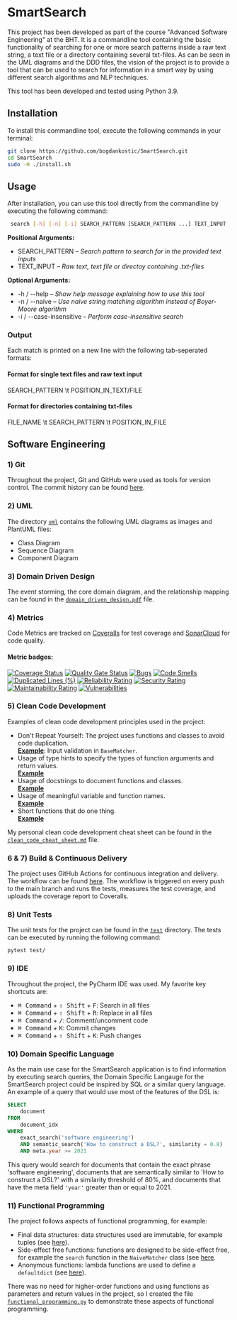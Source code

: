 # SmartSearch
This project has been developed as part of the course "Advanced Software Engineering" at the BHT.
It is a commandline tool containing the basic functionality of searching for one or more search patterns inside a raw 
text string, a text file or a directory containing several txt-files.
As can be seen in the UML diagrams and the DDD files, the vision of the project is to provide a tool that can be used
to search for information in a smart way by using different search algorithms and NLP techniques.

This tool has been developed and tested using Python 3.9.

## Installation
To install this commandline tool, execute the following commands in your terminal:

```bash
git clone https://github.com/bogdankostic/SmartSearch.git
cd SmartSearch
sudo -H ./install.sh
````
## Usage
After installation, you can use this tool directly from the commandline by executing the following command:

```bash
 search [-h] [-n] [-i] SEARCH_PATTERN [SEARCH_PATTERN ...] TEXT_INPUT
```

**Positional Arguments:**
- SEARCH_PATTERN – *Search pattern to search for in the provided text inputs*
- TEXT_INPUT – *Raw text, text file or directoy containing .txt-files*

**Optional Arguments:**
- -h / --help – *Show help message explaining how to use this tool*
- -n / --naive – *Use naive string matching algorithm instead of Boyer-Moore algorithm*
- -i / --case-insensitive – *Perform case-insensitive search*

### Output
Each match is printed on a new line with the following tab-seperated formats:

#### Format for single text files and raw text input
SEARCH_PATTERN \t POSITION_IN_TEXT/FILE

#### Format for directories containing txt-files
FILE_NAME \t SEARCH_PATTERN \t POSITION_IN_FILE


## Software Engineering
### 1) Git

Throughout the project, Git and GitHub were used as tools for version control.
The commit history can be found [here](https://github.com/bogdankostic/SmartSearch/commits/main/).

### 2) UML

The directory [`uml`](https://github.com/bogdankostic/SmartSearch/tree/main/uml) contains the following UML
diagrams as images and PlantUML files:

- Class Diagram
- Sequence Diagram
- Component Diagram

### 3) Domain Driven Design

The event storming, the core domain diagram, and the relationship mapping can be found in the
[`domain_driven_design.pdf`](https://github.com/bogdankostic/SmartSearch/blob/main/domain_driven_design.pdf) file.

### 4) Metrics

Code Metrics are tracked on [Coveralls](https://coveralls.io/github/bogdankostic/SmartSearch) for test coverage
and [SonarCloud](https://sonarcloud.io/project/overview?id=bogdankostic_SmartSearch) for code quality.

#### Metric badges:

[![Coverage Status](https://coveralls.io/repos/github/bogdankostic/SmartSearch/badge.svg?branch=main)](https://coveralls.io/github/bogdankostic/SmartSearch?branch=main)
[![Quality Gate Status](https://sonarcloud.io/api/project_badges/measure?project=bogdankostic_SmartSearch&metric=alert_status)](https://sonarcloud.io/summary/new_code?id=bogdankostic_SmartSearch)
[![Bugs](https://sonarcloud.io/api/project_badges/measure?project=bogdankostic_SmartSearch&metric=bugs)](https://sonarcloud.io/summary/new_code?id=bogdankostic_SmartSearch)
[![Code Smells](https://sonarcloud.io/api/project_badges/measure?project=bogdankostic_SmartSearch&metric=code_smells)](https://sonarcloud.io/summary/new_code?id=bogdankostic_SmartSearch)
[![Duplicated Lines (%)](https://sonarcloud.io/api/project_badges/measure?project=bogdankostic_SmartSearch&metric=duplicated_lines_density)](https://sonarcloud.io/summary/new_code?id=bogdankostic_SmartSearch)
[![Reliability Rating](https://sonarcloud.io/api/project_badges/measure?project=bogdankostic_SmartSearch&metric=reliability_rating)](https://sonarcloud.io/summary/new_code?id=bogdankostic_SmartSearch)
[![Security Rating](https://sonarcloud.io/api/project_badges/measure?project=bogdankostic_SmartSearch&metric=security_rating)](https://sonarcloud.io/summary/new_code?id=bogdankostic_SmartSearch)
[![Maintainability Rating](https://sonarcloud.io/api/project_badges/measure?project=bogdankostic_SmartSearch&metric=sqale_rating)](https://sonarcloud.io/summary/new_code?id=bogdankostic_SmartSearch)
[![Vulnerabilities](https://sonarcloud.io/api/project_badges/measure?project=bogdankostic_SmartSearch&metric=vulnerabilities)](https://sonarcloud.io/summary/new_code?id=bogdankostic_SmartSearch)

### 5) Clean Code Development

Examples of clean code development principles used in the project:

- Don't Repeat Yourself: The project uses functions and classes to avoid code duplication.  
  [**Example**](https://github.com/bogdankostic/SmartSearch/blob/5831045bd9997aa53ea210123ad02be4a78dd47d/src/matchers/base.py#L25):
  Input validation in `BaseMatcher`.
- Usage of type hints to specify the types of function arguments and return values.  
  [**Example**](https://github.com/bogdankostic/SmartSearch/blob/5831045bd9997aa53ea210123ad02be4a78dd47d/src/matchers/boyer_moore.py#L21)
- Usage of docstrings to document functions and classes.  
  [**Example**](https://github.com/bogdankostic/SmartSearch/blob/5831045bd9997aa53ea210123ad02be4a78dd47d/src/matchers/naive.py#L18)
- Usage of meaningful variable and function names.  
  [**Example**](https://github.com/bogdankostic/SmartSearch/blob/de067c87c02faebf42dcb562c5f0f391dcbe2ab2/src/matchers/boyer_moore.py#L50)
- Short functions that do one thing.  
  [**Example**](https://github.com/bogdankostic/SmartSearch/blob/5831045bd9997aa53ea210123ad02be4a78dd47d/src/matchers/boyer_moore.py#L76)

My personal clean code development cheat sheet can be found in
the [`clean_code_cheat_sheet.md`](https://github.com/bogdankostic/SmartSearch/blob/main/clean_code_cheat_sheet.md) file.

### 6 & 7) Build & Continuous Delivery

The project uses GitHub Actions for continuous integration and delivery. The workflow can be found
[here](https://github.com/bogdankostic/SmartSearch/blob/main/.github/workflows/build.yml). The workflow is triggered
on every push to the main branch and runs the tests, measures the test coverage, and uploads the coverage report to
Coveralls.

### 8) Unit Tests

The unit tests for the project can be found in the [`test`](https://github.com/bogdankostic/SmartSearch/tree/main/test)
directory.
The tests can be executed by running the following command:

```
pytest test/
```

### 9) IDE

Throughout the project, the PyCharm IDE was used. My favorite key shortcuts are:

- <kbd>⌘ Command</kbd> + <kbd>⇧ Shift</kbd> + <kbd>F</kbd>: Search in all files
- <kbd>⌘ Command</kbd> + <kbd>⇧ Shift</kbd> + <kbd>R</kbd>: Replace in all files
- <kbd>⌘ Command</kbd> + <kbd>/</kbd>: Comment/uncomment code
- <kbd>⌘ Command</kbd> + <kbd>K</kbd>: Commit changes
- <kbd>⌘ Command</kbd> + <kbd>⇧ Shift</kbd> + <kbd>K</kbd>: Push changes


### 10) Domain Specific Language

As the main use case for the SmartSearch application is to find information by executing search queries,
the Domain Specific Langauge for the SmartSearch project could be inspired by SQL or a similar query language.
An example of a query that would use most of the features of the DSL is:

```sql
SELECT 
    document
FROM 
    document_idx
WHERE 
    exact_search('software engineering')
    AND semantic_search('How to construct a DSL?', similarity = 0.8)
    AND meta.year >= 2021 
```

This query would search for documents that contain the exact phrase 'software engineering',
documents that are semantically similar to 'How to construct a DSL?' with a similarity threshold of 80%,
and documents that have the meta field `'year'` greater than or equal to 2021.

### 11) Functional Programming
The project follows aspects of functional programming, for example:
- Final data structures: data structures used are immutable, for example tuples (see [here](https://github.com/bogdankostic/SmartSearch/blob/90e9db1ce8db1d9f47793ab3f73deb82c3686996/src/matchers/boyer_moore.py#L47)).
- Side-effect free functions: functions are designed to be side-effect free, for example the `search` function in the `NaiveMatcher` class (see [here](https://github.com/bogdankostic/SmartSearch/blob/90e9db1ce8db1d9f47793ab3f73deb82c3686996/src/matchers/naive.py#L17).
- Anonymous functions: lambda functions are used to define a `defaultdict` (see [here](https://github.com/bogdankostic/SmartSearch/blob/90e9db1ce8db1d9f47793ab3f73deb82c3686996/src/matchers/boyer_moore.py#L87)).

There was no need for higher-order functions and using functions as parameters and return values in the project, so I 
created the file [`functional_programming.py`](https://github.com/bogdankostic/SmartSearch/blob/main/functional_programming.py)
to demonstrate these aspects of functional programming.
